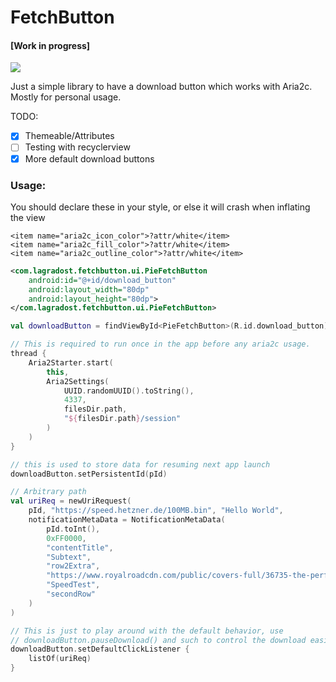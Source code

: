 # FetchButton

#### [Work in progress]

[![](https://jitpack.io/v/LagradOst/Aria2cButton.svg)](https://jitpack.io/#LagradOst/Aria2cButton)

Just a simple library to have a download button which works with Aria2c. Mostly for personal usage.

TODO:
- [x] Themeable/Attributes
- [ ] Testing with recyclerview
- [x] More default download buttons

### Usage:
You should declare these in your style, or else it will crash when inflating the view
```
<item name="aria2c_icon_color">?attr/white</item>
<item name="aria2c_fill_color">?attr/white</item>
<item name="aria2c_outline_color">?attr/white</item>
```

```xml
<com.lagradost.fetchbutton.ui.PieFetchButton
    android:id="@+id/download_button"
    android:layout_width="80dp"
    android:layout_height="80dp">
</com.lagradost.fetchbutton.ui.PieFetchButton>
```

```kotlin
val downloadButton = findViewById<PieFetchButton>(R.id.download_button)

// This is required to run once in the app before any aria2c usage.
thread {
	Aria2Starter.start(
		this,
		Aria2Settings(
			UUID.randomUUID().toString(),
			4337,
			filesDir.path,
			"${filesDir.path}/session"
		)
	)
}

// this is used to store data for resuming next app launch
downloadButton.setPersistentId(pId) 

// Arbitrary path
val uriReq = newUriRequest(
    pId, "https://speed.hetzner.de/100MB.bin", "Hello World",
    notificationMetaData = NotificationMetaData(
        pId.toInt(), 
        0xFF0000,
        "contentTitle",
        "Subtext",
        "row2Extra",
        "https://www.royalroadcdn.com/public/covers-full/36735-the-perfect-run.jpg",
        "SpeedTest",
        "secondRow"
    )
)

// This is just to play around with the default behavior, use
// downloadButton.pauseDownload() and such to control the download easily
downloadButton.setDefaultClickListener { 
    listOf(uriReq)
}
```
